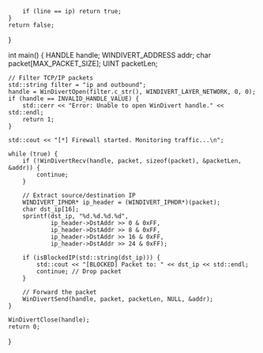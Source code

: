         if (line == ip) return true;
    }
    return false;
}

int main() {
    HANDLE handle;
    WINDIVERT_ADDRESS addr;
    char packet[MAX_PACKET_SIZE];
    UINT packetLen;

    // Filter TCP/IP packets
    std::string filter = "ip and outbound";
    handle = WinDivertOpen(filter.c_str(), WINDIVERT_LAYER_NETWORK, 0, 0);
    if (handle == INVALID_HANDLE_VALUE) {
        std::cerr << "Error: Unable to open WinDivert handle." << std::endl;
        return 1;
    }

    std::cout << "[*] Firewall started. Monitoring traffic...\n";

    while (true) {
        if (!WinDivertRecv(handle, packet, sizeof(packet), &packetLen, &addr)) {
            continue;
        }

        // Extract source/destination IP
        WINDIVERT_IPHDR* ip_header = (WINDIVERT_IPHDR*)(packet);
        char dst_ip[16];
        sprintf(dst_ip, "%d.%d.%d.%d",
                ip_header->DstAddr >> 0 & 0xFF,
                ip_header->DstAddr >> 8 & 0xFF,
                ip_header->DstAddr >> 16 & 0xFF,
                ip_header->DstAddr >> 24 & 0xFF);

        if (isBlockedIP(std::string(dst_ip))) {
            std::cout << "[BLOCKED] Packet to: " << dst_ip << std::endl;
            continue; // Drop packet
        }

        // Forward the packet
        WinDivertSend(handle, packet, packetLen, NULL, &addr);
    }

    WinDivertClose(handle);
    return 0;
}
